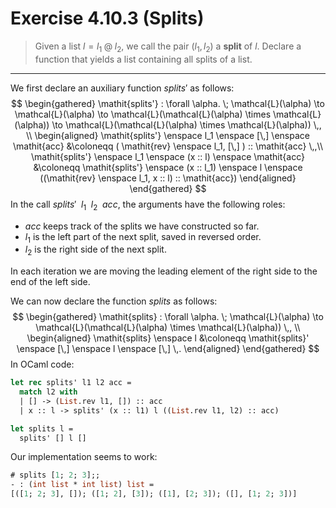 # Exercise 4.10.3 (Splits)

> Given a list $l = l_1 \mathbin{@} l_2$, we call the pair $(l_1, l_2)$ a **split** of $l$. 
> Declare a function that yields a list containing all splits of a list.

---

We first declare an auxiliary function $\mathit{splits}'$ as follows:
$$
  \begin{gathered}
    \mathit{splits'} : \forall \alpha. \; \mathcal{L}(\alpha) \to \mathcal{L}(\alpha) \to \mathcal{L}(\mathcal{L}(\alpha) \times \mathcal{L}(\alpha)) \to \mathcal{L}(\mathcal{L}(\alpha) \times \mathcal{L}(\alpha)) \,, \\
    \begin{aligned}
      \mathit{splits'} \enspace l_1 \enspace [\,] \enspace \mathit{acc}
      &\coloneqq
      ( \mathit{rev} \enspace l_1, [\,] ) :: \mathit{acc} \,,\\
      \mathit{splits'} \enspace l_1 \enspace (x :: l) \enspace \mathit{acc}
      &\coloneqq
      \mathit{splits'} \enspace (x :: l_1) \enspace l \enspace ((\mathit{rev} \enspace l_1, x :: l) :: \mathit{acc})
    \end{aligned}
  \end{gathered}
$$
In the call $\mathit{splits}' \enspace l_1 \enspace l_2 \enspace \mathit{acc}$, the arguments have the following roles:
- $\mathit{acc}$ keeps track of the splits we have constructed so far.
- $l_1$ is the left part of the next split, saved in reversed order.
- $l_2$ is the right side of the next split.

In each iteration we are moving the leading element of the right side to the end of the left side.

We can now declare the function $\mathit{splits}$ as follows:
$$
  \begin{gathered}
    \mathit{splits} : \forall \alpha. \; \mathcal{L}(\alpha) \to \mathcal{L}(\mathcal{L}(\alpha) \times \mathcal{L}(\alpha)) \,, \\
    \begin{aligned}
      \mathit{splits} \enspace l
      &\coloneqq
      \mathit{splits}' \enspace [\,] \enspace l  \enspace [\,] \,.
    \end{aligned}
  \end{gathered}
$$
In OCaml code:
```ocaml
let rec splits' l1 l2 acc =
  match l2 with
  | [] -> (List.rev l1, []) :: acc
  | x :: l -> splits' (x :: l1) l ((List.rev l1, l2) :: acc)

let splits l =
  splits' [] l []
```

Our implementation seems to work:
```ocaml
# splits [1; 2; 3];;
- : (int list * int list) list =
[([1; 2; 3], []); ([1; 2], [3]); ([1], [2; 3]); ([], [1; 2; 3])]
```
